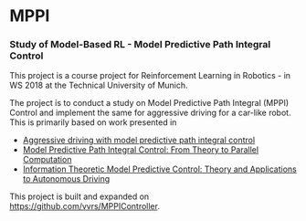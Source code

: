 # MPPI

### Study of Model-Based RL - Model Predictive Path Integral Control 

This project is a course project for Reinforcement Learning in Robotics - in WS 2018 at the Technical University of Munich. 

The project is to conduct a study on Model Predictive Path Integral (MPPI) Control and implement the same for aggressive driving for a car-like robot. This is primarily based on work presented in 

- [Aggressive driving with model predictive path integral control](https://ieeexplore.ieee.org/document/7487277/)
- [Model Predictive Path Integral Control: From Theory to Parallel Computation](https://arc.aiaa.org/doi/abs/10.2514/1.G001921)
- [Information Theoretic Model Predictive Control: Theory and Applications to Autonomous Driving](https://arxiv.org/abs/1707.02342)

This project is built and expanded on https://github.com/vvrs/MPPIController.